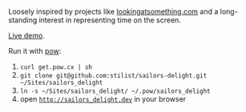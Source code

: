 Loosely inspired by projects like
[lookingatsomething.com](http://lookingatsomething.com/) and a long-standing
interest in representing time on the screen.

[Live demo](http://static.ratafia.info/sailors_delight/index.html).

Run it with [pow](http://pow.cx):

1. `curl get.pow.cx | sh`
2. `git clone git@github.com:stilist/sailors-delight.git ~/Sites/sailors_delight`
3. `ln -s ~/Sites/sailors_delight/ ~/.pow/sailors_delight`
4. open [`http://sailors_delight.dev`](http://sailors_delight.dev) in your browser
